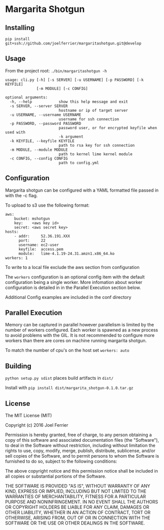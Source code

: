 # Margarita Shotgun

## Installing

`pip install git+ssh://github.com/joelferrier/margaritashotgun.git@develop`

## Usage

From the project root: `./bin/margaritashotgun -h`


    usage: cli.py [-h] [-s SERVER] [-u USERNAME] [-p PASSWORD] [-k KEYFILE]
                  [-m MODULE] [-c CONFIG]
    
    optional arguments:
      -h, --help            show this help message and exit
      -s SERVER, --server SERVER
                            hostname or ip of target server
      -u USERNAME, --username USERNAME
                            username for ssh connection
      -p PASSWORD, --password PASSWORD
                            password user, or for encrypted keyfile when used with
                            -k argument
      -k KEYFILE, --keyfile KEYFILE
                            path to rsa key for ssh connection
      -m MODULE, --module MODULE
                            path to kernel lime kernel module
      -c CONFIG, --config CONFIG
                            path to config.yml

## Configuration

Margarita shotgun can be configured with a YAML formatted file passed in with the -c flag.  
  
To upload to s3 use the following format:  

    aws:
        bucket: mshotgun
        key:    <aws key id>
        secret: <aws secret key>
    hosts:
        - addr:     52.36.191.XXX
          port:     22
          username: ec2-user
          keyfile:  access.pem
          module:   lime-4.1.19-24.31.amzn1.x86_64.ko
    workers: 1

To write to a local file exclude the aws section from configuration  
  
The `workers` configuration is an optional config item with the default configuration being a single worker.  More infomation about worker configuration is detailed in in the Parallel Execution section below.  
  
Additional Config examples are included in the conf directory  

## Parallel Execution

Memory can be captured in parallel however parallelism is limited by the number of workers configured.  Each worker is spawned as a new process to avoid problems with the GIL.  It is not recommended to configure more workers than there are cores on machine running margarita shotgun.  

To match the number of cpu's on the host set `workers: auto`

## Building

`python setup.py sdist` places build artifacts in `dist/`  

Install with `pip install dist/margarita_shotgun-0.1.0.tar.gz`  

## License

The MIT License (MIT)

Copyright (c) 2016 Joel Ferrier

Permission is hereby granted, free of charge, to any person obtaining a copy
of this software and associated documentation files (the "Software"), to deal
in the Software without restriction, including without limitation the rights
to use, copy, modify, merge, publish, distribute, sublicense, and/or sell
copies of the Software, and to permit persons to whom the Software is
furnished to do so, subject to the following conditions:

The above copyright notice and this permission notice shall be included in all
copies or substantial portions of the Software.

THE SOFTWARE IS PROVIDED "AS IS", WITHOUT WARRANTY OF ANY KIND, EXPRESS OR
IMPLIED, INCLUDING BUT NOT LIMITED TO THE WARRANTIES OF MERCHANTABILITY,
FITNESS FOR A PARTICULAR PURPOSE AND NONINFRINGEMENT. IN NO EVENT SHALL THE
AUTHORS OR COPYRIGHT HOLDERS BE LIABLE FOR ANY CLAIM, DAMAGES OR OTHER
LIABILITY, WHETHER IN AN ACTION OF CONTRACT, TORT OR OTHERWISE, ARISING FROM,
OUT OF OR IN CONNECTION WITH THE SOFTWARE OR THE USE OR OTHER DEALINGS IN THE
SOFTWARE.
